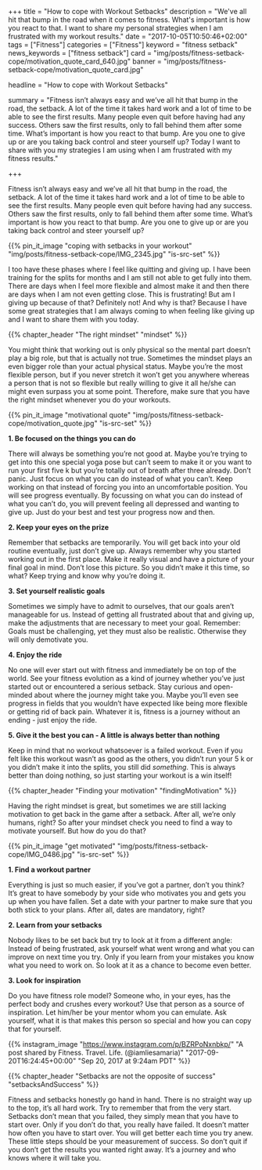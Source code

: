 +++
title = "How to cope with Workout Setbacks"
description = "We've all hit that bump in the road when it comes to fitness. What's important is how you react to that. I want to share my personal strategies when I am frustrated with my workout results."
date = "2017-10-05T10:50:46+02:00"
tags = ["Fitness"]
categories = ["Fitness"]
keyword = "fitness setback"
news_keywords = ["fitness setback"]
card = "img/posts/fitness-setback-cope/motivation_quote_card_640.jpg"
banner = "img/posts/fitness-setback-cope/motivation_quote_card.jpg"

headline = "How to cope with Workout Setbacks"

summary = "Fitness isn’t always easy and we’ve all hit that bump in the road, the setback. A lot of the time it takes hard work and a lot of time to be able to see the first results. Many people even quit before having had any success. Others saw the first results, only to fall behind them after some time. What’s important is how you react to that bump. Are you one to give up or are you taking back control and steer yourself up? Today I want to share with you my strategies I am using when I am frustrated with my fitness results."

+++

 Fitness isn’t always easy and we’ve all hit that bump in the road, the setback. A lot of the time it takes hard work and a lot of time to be able to see the first results. Many people even quit before having had any success. Others saw the first results, only to fall behind them after some time. What’s important is how you react to that bump. Are you one to give up or are you taking back control and steer yourself up?

 {{% pin_it_image "coping with setbacks in your workout" "img/posts/fitness-setback-cope/IMG_2345.jpg" "is-src-set" %}}

I too have these phases where I feel like quitting and giving up. I have been training for the splits for months and I am still not able to get fully into them. There are days when I feel more flexible and almost make it and then there are days when I am not even getting close. This is frustrating! But am I giving up because of that? Definitely not! And why is that? Because I have some great strategies that I am always coming to when feeling like giving up and I want to share them with you today.

{{% chapter_header "The right mindset" "mindset" %}}

You might think that working out is only physical so the mental part doesn’t play a big role, but that is actually not true. Sometimes the mindset plays an even bigger role than your actual physical status. Maybe you’re the most flexible person, but if you never stretch it won’t get you anywhere whereas a person that is not so flexible but really willing to give it all he/she can might even surpass you at some point. Therefore, make sure that you have the right mindset whenever you do your workouts. 

{{% pin_it_image "motivational quote" "img/posts/fitness-setback-cope/motivation_quote.jpg" "is-src-set" %}}

**1. Be focused on the things you can do**

There will always be something you’re not good at. Maybe you’re trying to get into this one special yoga pose but can’t seem to make it or you want to run your first five k but you’re totally out of breath after three already. Don’t panic. Just focus on what you can do instead of what you can’t. Keep working on that  instead of forcing you into an uncomfortable position. You will see progress eventually. By focussing on what you can do instead of what you can’t do, you will prevent feeling all depressed and wanting to give up. Just do your best and test your progress now and then.

**2. Keep your eyes on the prize**

Remember that setbacks are temporarily. You will get back into your old routine eventually, just don’t give up. Always remember why you started working out in the first place. Make it really visual and have a picture of your final goal in mind. Don’t lose this picture. So you didn’t make it this time, so what? Keep trying and know why you’re doing it. 

**3. Set yourself realistic goals**

Sometimes we simply have to admit to ourselves, that our goals aren’t manageable for us. Instead of getting all frustrated about that and giving up, make the adjustments that are necessary to meet your goal. Remember: Goals must be challenging, yet they must also be realistic. Otherwise they will only demotivate you. 

**4. Enjoy the ride**

No one will ever start out with fitness and immediately be on top of the world. See your fitness evolution as a kind of journey whether you’ve just started out or encountered a serious setback. Stay curious and open-minded about where the journey might take you. Maybe you’ll even see progress in fields that you wouldn’t have expected like being more flexible or getting rid of back pain. Whatever it is, fitness is a journey without an ending - just enjoy the ride.

**5. Give it the best you can - A little is always better than nothing**

Keep in mind that no workout whatsoever is a failed workout. Even if you felt like this workout wasn’t as good as the others, you didn’t run your 5 k or you didn’t make it into the splits, you still did *something*. This is always better than doing nothing, so just starting your workout is a win itself! 
 
{{% chapter_header "Finding your motivation" "findingMotivation" %}}

Having the right mindset is great, but sometimes we are still lacking motivation to get back in the game after a setback. After all, we’re only humans, right? So after your mindset check you need to find a way to motivate yourself. But how do you do that?

{{% pin_it_image "get motivated" "img/posts/fitness-setback-cope/IMG_0486.jpg" "is-src-set" %}}

**1. Find a workout partner**

Everything is just so much easier, if you’ve got a partner, don’t you think? It’s great to have somebody by your side who motivates you and gets you up when you have fallen. Set a date with your partner to make sure that you both stick to your plans. After all, dates are mandatory, right?

**2. Learn from your setbacks**

Nobody likes to be set back but try to look at it from a different angle: Instead of being frustrated, ask yourself what went wrong and what you can improve on next time you try. Only if you learn from your mistakes you know what you need to work on. So look at it as a chance to become even better.

**3. Look for inspiration**

Do you have fitness role model? Someone who, in your eyes, has the perfect body and crushes every workout? Use that person as a source of inspiration. Let him/her be your mentor whom you can emulate. Ask yourself, what it is that makes this person so special and how you can copy that for yourself.


{{% instagram_image "https://www.instagram.com/p/BZRPoNxnbkp/" "A post shared by Fitness. Travel. Life. (@iamliesamaria)" "2017-09-20T16:24:45+00:00" "Sep 20, 2017 at 9:24am PDT" %}}

{{% chapter_header "Setbacks are not the opposite of success" "setbacksAndSuccess" %}}

Fitness and setbacks honestly go hand in hand. There is no straight way up to the top, it’s all hard work. Try to remember that from the very start. Setbacks don’t mean that you failed, they simply mean that you have to start over. Only if you don’t do that, you really have failed. It doesn’t matter how often you have to start over. You will get better each time you try anew. These little steps should be your measurement of success. So don’t quit if you don’t get the results you wanted right away. It’s a journey and who knows where it will take you. 


 










